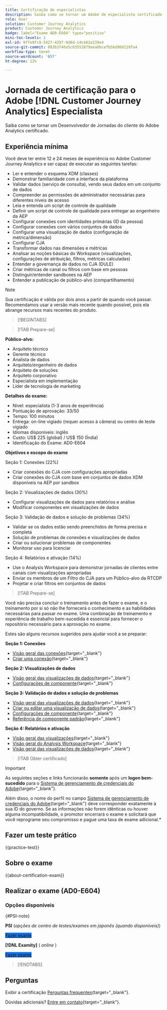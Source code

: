 ```yaml
---
title: Certificação de especialistas
description: Saiba como se tornar um Adobe de especialista certificado no [!DNL Customer Journey Analytics]
role: User
solution: Customer Journey Analytics
product: Customer Journey Analytics
badge: label="Exame AD0-E604" type="positivo"
mini-toc-levels: 1
exl-id: 9ffe9fc9-5427-4297-9d8d-14ce62e239e4
source-git-commit: 883b3f46a5c83552879aea8bcefb5bd90d110fa4
workflow-type: tm+mt
source-wordcount: '657'
ht-degree: 12%

---
```


# Jornada de certificação para o Adobe [!DNL Customer Journey Analytics] Especialista

Saiba como se tornar um Desenvolvedor de Jornadas do cliente do Adobe Analytics certificado.

## Experiência mínima

Você deve ter entre 12 e 24 meses de experiência no Adobe Customer Journey Analytics e ser capaz de executar as seguintes tarefas:

* Ler e entender o esquema XDM (classes)
* Demonstrar familiaridade com a interface da plataforma
* Validar dados (serviço de consulta), vendo seus dados em um conjunto de dados
* Compreender as permissões de administrador necessárias para diferentes níveis de acesso
* Leia e entenda um script de controle de qualidade
* Definir um script de controle de qualidade para entregar ao engenheiro da AEP
* Configurar conexões com identidades primárias (ID da pessoa)
* Configurar conexões com vários conjuntos de dados
* Configurar uma visualização de dados (configuração de métrica/dimensão)
* Configurar CJA
* Transformar dados nas dimensões e métricas
* Analisar as noções básicas do Workspace (visualizações, configurações de atribuição, filtros, métricas calculadas)
* Entender a governança de dados no CJA (DULE)
* Criar métricas de canal ou filtros com base em pessoas
* Distinguir/entender sandboxes na AEP
* Entender a publicação de público-alvo (compartilhamento)

>[!NOTE]
>
>Sua certificação é válida por dois anos a partir de quando você passar. Recomendamos usar a versão mais recente quando possível, pois ela abrange recursos mais recentes do produto.

>[!BEGINTABS]

>[!TAB Prepare-se]

**Público-alvo:**

* Arquiteto técnico
* Gerente técnico
* Analista de dados
* Arquiteto/engenheiro de dados
* Arquiteto de soluções
* Arquiteto corporativo
* Especialista em implementação
* Líder de tecnologia de marketing

**Detalhes do exame:**

* Nível: especialista (1-3 anos de experiência)
* Pontuação de aprovação: 33/50
* Tempo: 100 minutos
* Entrega: on-line vigiado (requer acesso à câmera) ou centro de teste vigiado
* Idiomas disponíveis: inglês
* Custo: US$ 225 (global) / US$ 150 (Índia)
* Identificação do Exame: AD0-E604

**Objetivos e escopo do exame**

Seção 1: Conexões (22%)

* Criar conexões do CJA com configurações apropriadas
* Criar conexões do CJA com base em conjuntos de dados XDM disponíveis na AEP por sandbox

Seção 2: Visualizações de dados (30%)

* Configurar visualizações de dados para relatórios e análise
* Modificar componentes em visualizações de dados

Seção 3: Validação de dados e solução de problemas (34%)

* Validar se os dados estão sendo preenchidos de forma precisa e completa
* Solução de problemas de conexões e visualizações de dados
* Criar ou solucionar problemas de componentes
* Monitorar uso para licenciar

Seção 4: Relatórios e ativação (14%)

* Use o Analysis Workspace para demonstrar jornadas de clientes entre canais com visualizações apropriadas
* Enviar os membros de um Filtro do CJA para um Público-alvo da RTCDP
* Projetar e criar filtros em conjuntos de dados

>[!TAB Prepare-se]

Você não precisa concluir o treinamento antes de fazer o exame, e o treinamento por si só não lhe fornecerá o conhecimento e as habilidades necessárias para passar no exame. Uma combinação de treinamento e experiência de trabalho bem-sucedida é essencial para fornecer o repositório necessário para a aprovação no exame.

Estes são alguns recursos sugeridos para ajudar você a se preparar:

**Seção 1: Conexões**

* [Visão geral das conexões](https://experienceleague.adobe.com/docs/analytics-platform/using/cja-connections/overview.html?lang=pt-BR){target="_blank"}
* [Criar uma conexão](https://experienceleague.adobe.com/docs/analytics-platform/using/cja-connections/create-connection.html?lang=pt-BR){target="_blank"}

**Seção 2: Visualizações de dados**

* [Visão geral das visualizações de dados](https://experienceleague.adobe.com/docs/analytics-platform/using/cja-dataviews/data-views.html?lang=pt-BR){target="_blank"}
* [Configurações de componente](https://experienceleague.adobe.com/docs/analytics-platform/using/cja-dataviews/component-settings/overview.html){target="_blank"}

**Seção 3: Validação de dados e solução de problemas**

* [Visão geral das visualizações de dados](https://experienceleague.adobe.com/docs/analytics-platform/using/cja-dataviews/data-views.html?lang=pt-BR){target="_blank"}
* [Criar ou editar uma visualização de dados](https://experienceleague.adobe.com/docs/analytics-platform/using/cja-dataviews/create-dataview.html?lang=pt-BR){target="_blank"}
* [Configurações de componente](https://experienceleague.adobe.com/docs/analytics-platform/using/cja-dataviews/component-settings/overview.html){target="_blank"}
* [Referência de componente padrão](https://experienceleague.adobe.com/docs/analytics-platform/using/cja-dataviews/component-reference.html?lang=pt-BR){target="_blank"}

**Seção 4: Relatórios e ativação**

* [Visão geral das visualizações](https://experienceleague.adobe.com/docs/analytics-platform/using/cja-workspace/visualizations/freeform-analysis-visualizations.html){target="_blank"}
* [Visão geral do Analysis Workspace](https://experienceleague.adobe.com/docs/analytics-platform/using/cja-workspace/home.html){target="_blank"}
* [Visão geral das visualizações de dados](https://experienceleague.adobe.com/docs/analytics-platform/using/cja-dataviews/data-views.html?lang=pt-BR){target="_blank"}

>[!TAB Obter certificado]

>[!IMPORTANT]
>
>As seguintes seções e links funcionarão **somente**  após um **logon bem-sucedido** para o [Sistema de gerenciamento de credenciais do Adobe](https://www.certmetrics.com/adobe){target="_blank"}.
>
>Além disso, o nome do perfil no campo [Sistema de gerenciamento de credenciais do Adobe](https://www.certmetrics.com/adobe){target="_blank"} deve corresponder exatamente à sua ID do governo. Se as informações não forem idênticas ou houver alguma incompatibilidade, o promotor encerrará o exame e solicitará que você reprograme seu compromisso e pague uma taxa de exame adicional.*

## Fazer um teste prático

{{practice-test}}

## Sobre o exame

{{about-certification-exam}}

## Realizar o exame (AD0-E604)

### Opções disponíveis

{#PSI-note}

**PSI** (*opções de centro de testes/exames em japonês (quando disponíveis)*)

<a href="https://www.certmetrics.com/adobe/candidate/psi_sso_adobe.aspx?redir=yes&amp;ec=AD0-E604" target="_blank" class="spectrum-Button spectrum-Button--fill spectrum-Button--accent spectrum-Button--sizeM is-margin-bottom-big-big at-element-click-tracking" style="background-color:#1473E6">

<span class="spectrum-Button-label has-no-wrap">
   Fazer exame
</span>
</a>

**[!DNL Examity]** ( *online* )

<a href="https://www.certmetrics.com/adobe/candidate/examity_sso.aspx?eid=AD0-E604" target="_blank" class="spectrum-Button spectrum-Button--fill spectrum-Button--accent spectrum-Button--sizeM is-margin-bottom-big-big at-element-click-tracking" style="background-color:#1473E6">

<span class="spectrum-Button-label has-no-wrap">
   Fazer exame
</span>
</a>

>[!ENDTABS]

## Perguntas

Exibir a certificação [Perguntas frequentes](https://experienceleague.adobe.com/docs/certification/certification/faq.html){target="_blank"}.

Dúvidas adicionais? [Entre em contato](mailto:certif@adobe.com){target="_blank"}.
